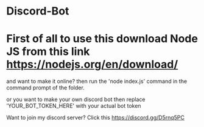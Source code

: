 # Discord-Bot
# First of all to use this download Node JS from this link https://nodejs.org/en/download/
and want to make it online? then run the 'node index.js' command in the command prompt of the folder.

or you want to make your own discord bot then replace 'YOUR_BOT_TOKEN_HERE' with your actual bot token

Want to join my discord server? 
Click this https://discord.gg/D5rnq5PC 
